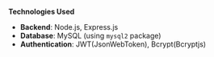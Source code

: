 **Technologies Used**
- **Backend**: Node.js, Express.js  
- **Database**: MySQL (using `mysql2` package)  
- **Authentication**: JWT(JsonWebToken), Bcrypt(Bcryptjs)
